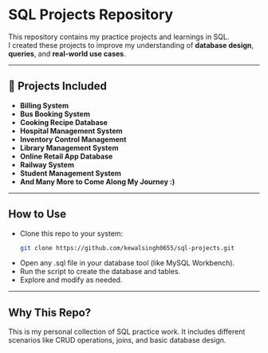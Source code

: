 # SQL Projects Repository

This repository contains my practice projects and learnings in SQL.  
I created these projects to improve my understanding of **database design**, **queries**, and **real-world use cases**.

---

## 📂 Projects Included
- **Billing System**
- **Bus Booking System**
- **Cooking Recipe Database**
- **Hospital Management System**
- **Inventory Control Management**
- **Library Management System**
- **Online Retail App Database**
- **Railway System**
- **Student Management System**
- **And Many More to Come Along My Journey :)**
---

##  How to Use
- Clone this repo to your system:
  ```bash
  git clone https://github.com/kewalsingh0655/sql-projects.git
- Open any .sql file in your database tool (like MySQL Workbench).
- Run the script to create the database and tables.
- Explore and modify as needed.

---
## Why This Repo?
This is my personal collection of SQL practice work.
It includes different scenarios like CRUD operations, joins, and basic database design.
